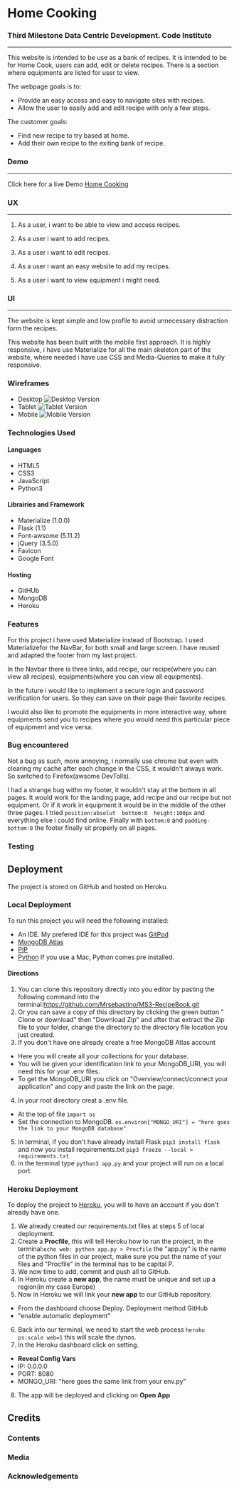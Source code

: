 # Home Cooking
### Third Milestone Data Centric Development. Code Institute
---
This website is intended to be use as a bank of recipes. 
It is intended to be for Home Cook, users can add, edit or delete recipes.
There is  a section where equipments are listed for user to view.

The webpage goals is to:
* Provide an easy access and easy to navigate sites with recipes.
* Allow the user to easily add and edit recipe with only a few steps.

The customer goals:
* Find new recipe to try based at home.
* Add their own recipe to the exiting bank of recipe.

### Demo 
---
Click here for a live Demo
[Home Cooking](https://ms3-recipe-book.herokuapp.com/ "Home Cooking")

### UX
---
1. As a user, i want to be able to view and access recipes.

2. As a user i want to add recipes.

3. As a user i want to edit recipes.

4. As a user i want an easy website to add my recipes.

5. As a user i want to view equipment i might need.
### UI
---
The website is kept simple and low profile to avoid unnecessary distraction
form the recipes.

This website has been built with the mobile first approach.
It is highly responsive, i have use Materialize for all the main skeleton
part of the website, where needed i have use CSS and Media-Queries to make it fully responsive.



### Wireframes

* Desktop
![Desktop Version](static/wireframes/desktop_landing_page.jpg/desktop_addrecipe.jpg/desktop_ourrecipe.jpg)
* Tablet
![Tablet Version](static/wireframes/)
* Mobile
![Mobile Version](staic/wireframes)
### Technologies Used
#### Languages
* HTML5
* CSS3
* JavaScript
* Python3
#### Librairies and Framework
* Materialize (1.0.0)
* Flask (1.1)
* Font-awsome (5.11.2)
* jQuery (3.5.0)
* Favicon 
* Google Font
#### Hosting
* GitHUb
* MongoDB
* Heroku
### Features
For this project i have used Materialize instead of Bootstrap. I used Materializefor the NavBar, for both small and large screen. I have reused and adapted the footer from my last project.

In the Navbar there is three links, add recipe, our recipe(where you can view all recipes), equipments(where you can view all equipments).

In the future i would like to implement a secure login and password verification for users. So they can save on their page their favorite recipes.

I would also like to promote the equipments in more interactive way, where equipments send you to recipes where you would need this particular piece of equipment and vice versa.

### Bug encountered
Not a bug as such, more annoying, i normally use chrome but even with clearing my cache after each change in the CSS, it wouldn't always work. So switched to Firefox(awsome DevTolls).

I had a strange bug withn my footer, it wouldn't stay at the bottom in all pages. It would work for the landing page, add recipe and our recipe but not equipment. Or if it work in equipment it would be in the middle of the other three pages. I tried `position:absolut  bottom:0  height:100px` and everything else i could find online. Finally with `bottom:0` and `padding-bottom:0` the footer finally sit properly on all pages.
### Testing

## Deployment
The project is stored on GitHub and hosted on Heroku.
### Local Deployment
To run this project you will need the following installed:
* An IDE. My prefered IDE for this project was [GitPod](https://www.gitpod.io/)
* [MongoDB Atlas](https://www.mongodb.com/cloud/atlas)
* [PIP](https://pip.pypa.io/en/stable/installing/)
* [Python](https://www.python.org/) If you use a Mac, Python comes pre installed.

#### Directions
1. You can clone this repository directly into you editor by pasting the following command into the terminal:https://github.com/Mrsebastino/MS3-RecipeBook.git
2. Or you can save a copy of this directory by clicking the green button " Clone or download" then "Download Zip" and after that extract the Zip file to your folder, change the directory to the directory file location you just created.
3. If you don't have one already create a free MongoDB Atlas account
* Here you will create all your collections for your database.
* You will be given your identification link to your MongoDB_URI, you will need this for your .env files.
* To get the MongoDB_URI you click on "Overview/connect/connect your application" and copy and paste the link on the page.
4. In  your root directory creat a .env file.
* At the top of file `import os`
* Set the connection to MongoDB.
  `os.environ["MONGO_URI"] = "here goes the link to your MongoDB database"`
5. In terminal, if you don't have already install Flask `pip3 install flask` and now you install requirements.txt `pip3 freeze --local > requirements.txt`
6. in the terminal type `python3 app.py` and  your project will run on a local port.

### Heroku Deployment
To deploy the project to [Heroku](https://heroku.com), you will to have an account if you don't already have one.
1. We already created our requirements.txt files at steps 5 of local deployment.
2. Create a **Procfile**, this will tell Heroku how to run the project, in the terminal:`echo web: python app.py > Procfile` the "app.py" is the name of the python files in our project, make sure you put the name of your files and "Procfile" in the terminal has to be capital P.
3. We now time to add, commit and push all to GitHub.
4. In Heroku create a **new app**, the name must be unique and set up a region(in my case Europe)
5. Now in Heroku we will link your **new app** to our GitHub repository.
* From the dashboard choose Deploy. Deployment method GitHub
* "enable automatic deployment"
6. Back into our terminal, we need to start the web process `heroku ps:scale web=1` this will scale the dynos.
7. In the Heroku dashboard click on setting.
* **Reveal Config Vars**
* IP: 0.0.0.0
* PORT: 8080
* MONGO_URI: "here goes the same link from your env.py"
8. The app will be deployed and clicking on **Open App**

## Credits

### Contents

### Media

### Acknowledgements
